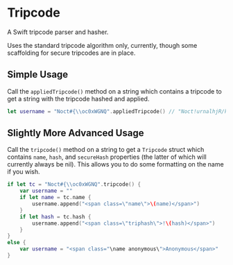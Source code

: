 # Tripcode

A Swift tripcode parser and hasher.

Uses the standard tripcode algorithm only, currently, though some scaffolding for secure tripcodes are in place.

## Simple Usage

Call the `appliedTripcode()` method on a string which contains a tripcode to get a string with the tripcode hashed and applied.

```swift
let username = "Noct#{\\oc0xWGNQ".appliedTripcode() // "Noct!urnalhjR/k"
```

## Slightly More Advanced Usage

Call the `tripcode()` method on a string to get a `Tripcode` struct which contains `name`, `hash`, and `secureHash` properties (the latter of which will currently always be nil). This allows you to do some formatting on the name if you wish.

```swift
if let tc = "Noct#{\\oc0xWGNQ".tripcode() {
    var username = ""
    if let name = tc.name {
        username.append("<span class=\"name\">\(name)</span>")
    }
    if let hash = tc.hash {
        username.append("<span class=\"triphash\">!\(hash)</span>")
    }
}
else {
    var username = "<span class="\name anonymous\">Anonymous</span>"
}
```